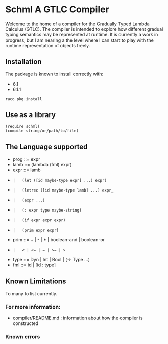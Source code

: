 # Schml A GTLC Compiler
Welcome to the home of a compiler for the Gradually Typed Lambda 
Calculus (GTLC). The compiler is intended to explore how different
gradual typing semantics may be represented at runtime. It is currently
a work in progress, but I am nearing a the level where I can start to
play with the runtime representation of objects freely.

## Installation

The package is known to install correctly with:
+ 6.1
+ 6.1.1

```bash
raco pkg install 
```

## Use as a library
```racket
(require schml)
(compile string/or/path/to/file)
```

## The Language supported
- prog ::= expr
- lamb ::= (lambda (fml) expr)
- expr ::= lamb
-     |   (let ([id maybe-type expr] ...) expr)
-     |   (letrec ([id maybe-type lamb] ...) expr_
-     |   (expr ...)
-     |   (: expr type maybe-string)
-     |   (if expr expr expr)
-     |   (prim expr expr)
- prim ::= + | -  | * | boolean-and | boolean-or
-     |   < | <= | = | >= | >
- type ::= Dyn | Int | Bool | (-> Type ...)
- fml  ::= id | [id : type]

## Known Limitations
To many to list currently.

### For more information:
- compiler/README.md : information about how the compiler is constructed

### Known errors

